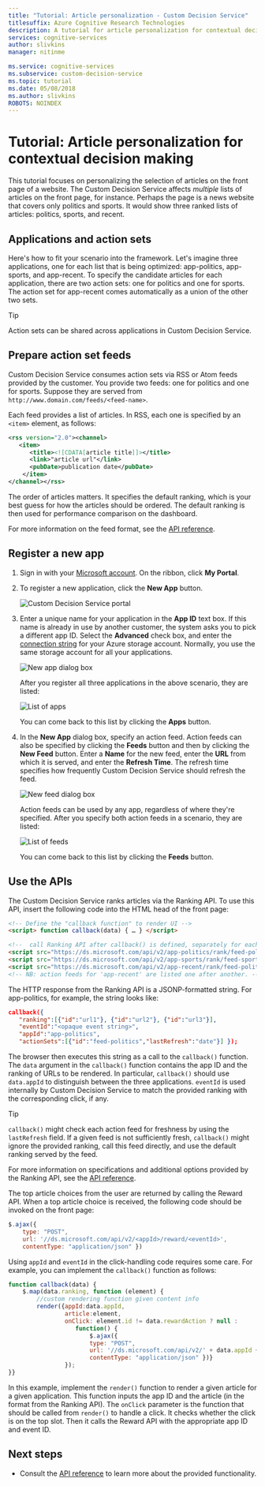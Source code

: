 ```yaml
---
title: "Tutorial: Article personalization - Custom Decision Service"
titlesuffix: Azure Cognitive Research Technologies
description: A tutorial for article personalization for contextual decision-making.
services: cognitive-services
author: slivkins
manager: nitinme

ms.service: cognitive-services
ms.subservice: custom-decision-service
ms.topic: tutorial
ms.date: 05/08/2018
ms.author: slivkins
ROBOTS: NOINDEX
---
```


# Tutorial: Article personalization for contextual decision making

This tutorial focuses on personalizing the selection of articles on the front page of a website. The Custom Decision Service affects *multiple* lists of articles on the front page, for instance. Perhaps the page is a news website that covers only politics and sports. It would show three ranked lists of articles: politics, sports, and recent.

## Applications and action sets

Here's how to fit your scenario into the framework. Let's imagine three applications, one for each list that is being optimized:  app-politics, app-sports, and app-recent. To specify the candidate articles for each application, there are two action sets: one for politics and one for sports. The action set for app-recent comes automatically as a union of the other two sets.

> [!TIP]
> Action sets can be shared across applications in Custom Decision Service.

## Prepare action set feeds

Custom Decision Service consumes action sets via RSS or Atom feeds provided by the customer. You provide two feeds: one for politics and one for sports. Suppose they are served from
`http://www.domain.com/feeds/<feed-name>`.

Each feed provides a list of articles. In RSS, each one is specified by an `<item>` element, as follows:

```xml
<rss version="2.0"><channel>
   <item>
      <title><![CDATA[article title]]></title>
      <link>"article url"</link>
      <pubDate>publication date</pubDate>
    </item>
</channel></rss>
```

The order of articles matters. It specifies the default ranking, which is your best guess for how the articles should be ordered. The default ranking is then used for performance comparison on the dashboard.

For more information on the feed format, see the [API reference](custom-decision-service-api-reference.md#action-set-api-customer-provided).

## Register a new app

1. Sign in with your [Microsoft account](https://portal.ds.microsoft.com/). On the ribbon, click **My Portal**.

2. To register a new application, click the **New App** button.

    ![Custom Decision Service portal](./media/custom-decision-service-tutorial/portal.png)

3. Enter a unique name for your application in the **App ID** text box. If this name is already in use by another customer, the system asks you to pick a different app ID. Select the **Advanced** check box, and enter the [connection string](../../storage/common/storage-configure-connection-string.md) for your Azure storage account. Normally, you use the same storage account for all your applications.

    ![New app dialog box](./media/custom-decision-service-tutorial/new-app-dialog.png)

    After you register all three applications in the above scenario, they are listed:

    ![List of apps](./media/custom-decision-service-tutorial/apps.png)

    You can come back to this list by clicking the **Apps** button.

4. In the **New App** dialog box, specify an action feed. Action feeds can also be specified by clicking the **Feeds** button and then by clicking the **New Feed** button. Enter a **Name** for the new feed, enter the **URL** from which it is served, and enter the **Refresh Time**. The refresh time specifies how frequently Custom Decision Service should refresh the feed.

    ![New feed dialog box](./media/custom-decision-service-tutorial/new-feed-dialog.png)

    Action feeds can be used by any app, regardless of where they're specified. After you specify both action feeds in a scenario, they are listed:

    ![List of feeds](./media/custom-decision-service-tutorial/feeds.png)

    You can come back to this list by clicking the **Feeds** button.

## Use the APIs

The Custom Decision Service ranks articles via the Ranking API. To use this API, insert the following code into the HTML head of the front page:

```html
<!-- Define the "callback function" to render UI -->
<script> function callback(data) { … } </script>

<!--  call Ranking API after callback() is defined, separately for each app -->
<script src="https://ds.microsoft.com/api/v2/app-politics/rank/feed-politics" async></script>
<script src="https://ds.microsoft.com/api/v2/app-sports/rank/feed-sports" async></script>
<script src="https://ds.microsoft.com/api/v2/app-recent/rank/feed-politics/feed-sports" async></script>
<!-- NB: action feeds for 'app-recent' are listed one after another. -->
```

The HTTP response from the Ranking API is a JSONP-formatted string. For app-politics, for example, the string looks like:

```json
callback({
   "ranking":[{"id":"url1"}, {"id":"url2"}, {"id":"url3"}],
   "eventId":"<opaque event string>",
   "appId":"app-politics",
   "actionSets":[{"id":"feed-politics","lastRefresh":"date"}] });
```

The browser then executes this string as a call to the `callback()` function. The `data` argument in the `callback()` function contains the app ID and the ranking of URLs to be rendered. In particular, `callback()` should use `data.appId` to distinguish between the three applications. `eventId` is used internally by Custom Decision Service to match the provided ranking with the corresponding click, if any.

> [!TIP]
> `callback()` might check each action feed for freshness by using the `lastRefresh` field. If a given feed is not sufficiently fresh, `callback()` might ignore the provided ranking, call this feed directly, and use the default ranking served by the feed.

For more information on specifications and additional options provided by the Ranking API, see the [API reference](custom-decision-service-api-reference.md).

The top article choices from the user are returned by calling the Reward API. When a top article choice is received, the following code should be invoked on the front page:

```javascript
$.ajax({
    type: "POST",
    url: '//ds.microsoft.com/api/v2/<appId>/reward/<eventId>',
    contentType: "application/json" })
```

Using `appId` and `eventId` in the click-handling code requires some care. For example, you can implement the `callback()` function as follows:

```javascript
function callback(data) {
    $.map(data.ranking, function (element) {
        //custom rendering function given content info
        render({appId:data.appId,
                article:element,
                onClick: element.id != data.rewardAction ? null :
                   function() {
                       $.ajax({
                       type: "POST",
                       url: '//ds.microsoft.com/api/v2/' + data.appId + '/reward/' + data.eventId,
                       contentType: "application/json" })}
                });
}}
```

In this example, implement the `render()` function to render a given article for a given application. This function inputs the app ID and the article (in the format from the Ranking API). The `onClick` parameter is the function that should be called from `render()` to handle a click. It checks whether the click is on the top slot. Then it calls the Reward API with the appropriate app ID and event ID.

## Next steps

* Consult the [API reference](custom-decision-service-api-reference.md) to learn more about the provided functionality.
